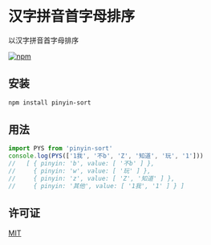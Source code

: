# 汉字拼音首字母排序

以汉字拼音首字母排序

[![npm](https://img.shields.io/badge/npm-0.1.1-orange.svg)](https://www.npmjs.com/package/pinyin-sort)

## 安装

```bash
npm install pinyin-sort
```

## 用法

```js
import PYS from 'pinyin-sort'
console.log(PYS(['1我', '不b', 'Z', '知道', '玩', '1']))
//   [ { pinyin: 'b', value: [ '不b' ] },
//     { pinyin: 'w', value: [ '玩' ] },
//     { pinyin: 'z', value: [ 'Z', '知道' ] },
//     { pinyin: '其他', value: [ '1我', '1' ] } ]
```

## 许可证

[MIT](http://hotoo.mit-license.org/)
